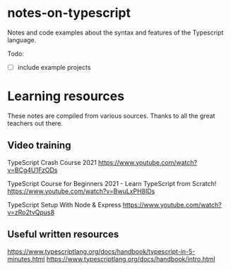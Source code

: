 # notes-on-typescript

Notes and code examples about the syntax and features of the Typescript language. 

Todo:
- [ ] include example projects

# Learning resources

These notes are compiled from various sources. Thanks to all the great teachers out there.

## Video training

TypeScript Crash Course 2021
https://www.youtube.com/watch?v=BCg4U1FzODs

TypeScript Course for Beginners 2021 - Learn TypeScript from Scratch!
https://www.youtube.com/watch?v=BwuLxPH8IDs

TypeScript Setup With Node & Express
https://www.youtube.com/watch?v=zRo2tvQpus8


## Useful written resources

https://www.typescriptlang.org/docs/handbook/typescript-in-5-minutes.html
https://www.typescriptlang.org/docs/handbook/intro.html
